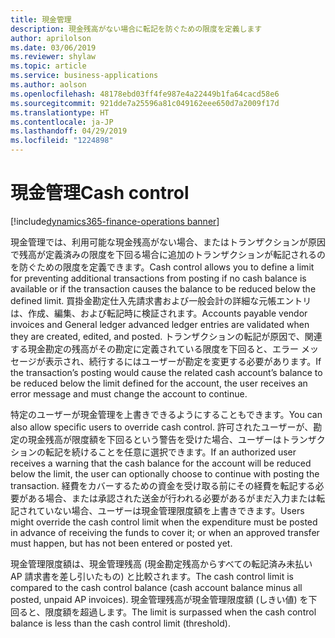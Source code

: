 ```yaml
---
title: 現金管理
description: 現金残高がない場合に転記を防ぐための限度を定義します
author: aprilolson
ms.date: 03/06/2019
ms.reviewer: shylaw
ms.topic: article
ms.service: business-applications
ms.author: aolson
ms.openlocfilehash: 48178ebd03ff4fe987e4a22449b1fa64cacd58e6
ms.sourcegitcommit: 921dde7a25596a81c049162eee650d7a2009f17d
ms.translationtype: HT
ms.contentlocale: ja-JP
ms.lasthandoff: 04/29/2019
ms.locfileid: "1224898"
---
```

# <a name="cash-control"></a><span data-ttu-id="96f27-103">現金管理</span><span class="sxs-lookup"><span data-stu-id="96f27-103">Cash control</span></span> 
[!include[dynamics365-finance-operations banner](../includes/dynamics365-finance-operations.md)]


<span data-ttu-id="96f27-104">現金管理では、利用可能な現金残高がない場合、またはトランザクションが原因で残高が定義済みの限度を下回る場合に追加のトランザクションが転記されるのを防ぐための限度を定義できます。</span><span class="sxs-lookup"><span data-stu-id="96f27-104">Cash control allows you to define a limit for preventing additional transactions from posting if no cash balance is available or if the transaction causes the balance to be reduced below the defined limit.</span></span> <span data-ttu-id="96f27-105">買掛金勘定仕入先請求書および一般会計の詳細な元帳エントリは、作成、編集、および転記時に検証されます。</span><span class="sxs-lookup"><span data-stu-id="96f27-105">Accounts payable vendor invoices and General ledger advanced ledger entries are validated when they are created, edited, and posted.</span></span> <span data-ttu-id="96f27-106">トランザクションの転記が原因で、関連する現金勘定の残高がその勘定に定義されている限度を下回ると、エラー メッセージが表示され、続行するにはユーザーが勘定を変更する必要があります。</span><span class="sxs-lookup"><span data-stu-id="96f27-106">If the transaction’s posting would cause the related cash account’s balance to be reduced below the limit defined for the account, the user receives an error message and must change the account to continue.</span></span>

<span data-ttu-id="96f27-107">特定のユーザーが現金管理を上書きできるようにすることもできます。</span><span class="sxs-lookup"><span data-stu-id="96f27-107">You can also allow specific users to override cash control.</span></span> <span data-ttu-id="96f27-108">許可されたユーザーが、勘定の現金残高が限度額を下回るという警告を受けた場合、ユーザーはトランザクションの転記を続けることを任意に選択できます。</span><span class="sxs-lookup"><span data-stu-id="96f27-108">If an authorized user receives a warning that the cash balance for the account will be reduced below the limit, the user can optionally choose to continue with posting the transaction.</span></span> <span data-ttu-id="96f27-109">経費をカバーするための資金を受け取る前にその経費を転記する必要がある場合、または承認された送金が行われる必要があるがまだ入力または転記されていない場合、ユーザーは現金管理限度額を上書きできます。</span><span class="sxs-lookup"><span data-stu-id="96f27-109">Users might override the cash control limit when the expenditure must be posted in advance of receiving the funds to cover it; or when an approved transfer must happen, but has not been entered or posted yet.</span></span>

<span data-ttu-id="96f27-110">現金管理限度額は、現金管理残高 (現金勘定残高からすべての転記済み未払い AP 請求書を差し引いたもの) と比較されます。</span><span class="sxs-lookup"><span data-stu-id="96f27-110">The cash control limit is compared to the cash control balance (cash account balance minus all posted, unpaid AP invoices).</span></span> <span data-ttu-id="96f27-111">現金管理残高が現金管理限度額 (しきい値) を下回ると、限度額を超過します。</span><span class="sxs-lookup"><span data-stu-id="96f27-111">The limit is surpassed when the cash control balance is less than the cash control limit (threshold).</span></span>

